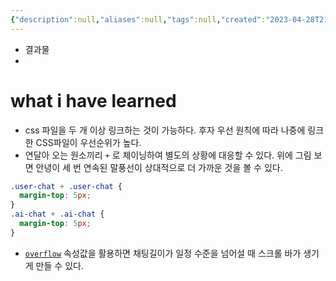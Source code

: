 ```yaml
---
{"description":null,"aliases":null,"tags":null,"created":"2023-04-28T21:03:38","updated":"2023-07-15T21:30:21","title":"chat page 작성하기 estsoft","dg-publish":true,"permalink":"/docs/chat page 작성하기 estsoft/","dgPassFrontmatter":true}
---
```


- 결과물
- 

# what i have learned

- css 파일을 두 개 이상 링크하는 것이 가능하다. 후자 우선 원칙에 따라 나중에 링크한 CSS파일이 우선순위가 높다.
- 연달아 오는 원소끼리 `+` 로 체이닝하여 별도의 상황에 대응할 수 있다. 위에 그림 보면 안녕이 세 번 연속된 말풍선이 상대적으로 더 가까운 것을 볼 수 있다.

```css
.user-chat + .user-chat {
  margin-top: 5px;
}
.ai-chat + .ai-chat {
  margin-top: 5px;
}
```

- [`overflow`](https://developer.mozilla.org/ko/docs/Web/CSS/overflow) 속성값을 활용하면 채팅길이가 일정 수준을 넘어설 때 스크롤 바가 생기게 만들 수 있다.
